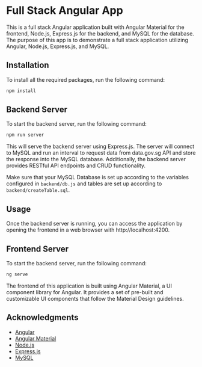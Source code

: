 # Full Stack Angular App

This is a full stack Angular application built with Angular Material for the frontend, Node.js, Express.js for the backend, and MySQL for the database. The purpose of this app is to demonstrate a full stack application utilizing Angular, Node.js, Express.js, and MySQL.

## Installation

To install all the required packages, run the following command:

```bash
npm install
```

## Backend Server

To start the backend server, run the following command:

```bash
npm run server
```

This will serve the backend server using Express.js. The server will connect to MySQL and run an interval to request data from data.gov.sg API and store the response into the MySQL database. Additionally, the backend server provides RESTful API endpoints and CRUD functionality.

Make sure that your MySQL Database is set up according to the variables configured in `backend/db.js` and tables are set up according to `backend/createTable.sql`.

## Usage

Once the backend server is running, you can access the application by opening the frontend in a web browser with http://localhost:4200.

## Frontend Server

To start the backend server, run the following command:

```bash
ng serve
```

The frontend of this application is built using Angular Material, a UI component library for Angular. It provides a set of pre-built and customizable UI components that follow the Material Design guidelines.

## Acknowledgments

- [Angular](https://angular.io/)
- [Angular Material](https://material.angular.io/)
- [Node.js](https://nodejs.org/)
- [Express.js](https://expressjs.com/)
- [MySQL](https://www.mysql.com/)

